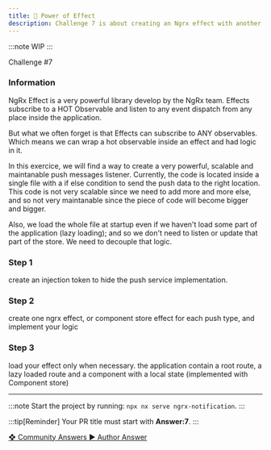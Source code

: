 ```yaml
---
title: 🔴 Power of Effect
description: Challenge 7 is about creating an Ngrx effect with another Rxjs Hot observable
---
```


:::note
WIP
:::

<div class="chip">Challenge #7</div>

### Information

NgRx Effect is a very powerful library develop by the NgRx team. Effects subscribe to a HOT Observable and listen to any event dispatch from any place inside the application.

But what we often forget is that Effects can subscribe to ANY observables. Which means we can wrap a hot observable inside an effect and had logic in it.

In this exercice, we will find a way to create a very powerful, scalable and maintanable push messages listener. Currently, the code is located inside a single file with a if else condition to send the push data to the right location. This code is not very scalable since we need to add more and more else, and so not very maintanable since the piece of code will become bigger and bigger.

Also, we load the whole file at startup even if we haven't load some part of the application (lazy loading); and so we don't need to listen or update that part of the store. We need to decouple that logic.

### Step 1

create an injection token to hide the push service implementation.

### Step 2

create one ngrx effect, or component store effect for each push type, and implement your logic

### Step 3

load your effect only when necessary.
the application contain a root route, a lazy loaded route and a component with a local state (implemented with Component store)

---

:::note
Start the project by running: `npx nx serve ngrx-notification`.
:::

:::tip[Reminder]
Your PR title must start with <b>Answer:7</b>.
:::

<div class="article-footer">
  <a
    href="https://github.com/tomalaforge/angular-challenges/pulls?q=label%3A7+label%3Aanswer"
    alt="Power of Effect community solutions">
    ❖ Community Answers
  </a>
  <a
    href='https://github.com/tomalaforge/angular-challenges/pulls?q=label%3A{challenge number}+label%3A'
    alt="Power of Effect solution author">
    ▶︎ Author Answer
  </a>
  </div>
